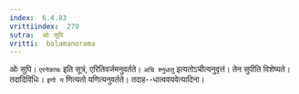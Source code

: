 ```yaml
---
index:  6.4.83
vrittiindex:  279
sutra:  ओः सुपि
vritti:  balamanorama 
---
```


ओः सुपि। `एरनेकाचः` इति सूत्रं, एरितिवर्जमनुवर्तते। `अचि श्नुधातु` इत्यतोऽचीत्यनुवृत्तं। तेन सुपीति विशेष्यते। तदादिविधिः। `इणो य` णित्यतो यणित्यनुवर्तते। तदाह--धात्ववयवेत्यादिना। 

